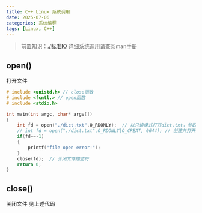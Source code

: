 ```yaml
---
title: C++ Linux 系统调用
date: 2025-07-06
categories: 系统编程
tags: [Linux, C++]
---
```


> 前置知识：[./标准IO](标准IO)
> 详细系统调用请查阅man手册
## open()
打开文件
```cpp
# include <unistd.h> // close函数
# include <fcntl.> // open函数
# include <stdio.h>

int main(int argc, char* argv[])
{
	int fd = open("./dict.txt",O_RDONLY);  // 以只读模式打开dict.txt，参数里面是字母O，不是数字0
	// int fd = open("./dict.txt",O_RDONLY|O_CREAT, 0644); // 创建并打开文件dict.txt，设置权限为：rw-r--r--
    if(fd==-1)
	{
		printf("file open error!");
	}
	close(fd);  // 关闭文件描述符
	return 0;
}
```

## close()
关闭文件
见上述代码

## 
